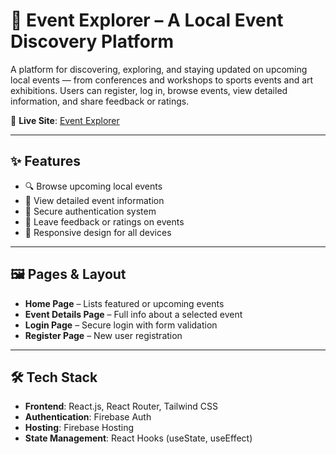 # 🎉 Event Explorer – A Local Event Discovery Platform

A platform for discovering, exploring, and staying updated on upcoming local events — from conferences and workshops to sports events and art exhibitions. Users can register, log in, browse events, view detailed information, and share feedback or ratings.

🔗 **Live Site**: [Event Explorer](https://event-auth-b0def.web.app/)

---

## ✨ Features

- 🔍 Browse upcoming local events
- 📝 View detailed event information
- 🔐 Secure authentication system
- 💬 Leave feedback or ratings on events
- 📱 Responsive design for all devices

---

## 🖼️ Pages & Layout

- **Home Page** – Lists featured or upcoming events
- **Event Details Page** – Full info about a selected event
- **Login Page** – Secure login with form validation
- **Register Page** – New user registration

---

## 🛠️ Tech Stack

- **Frontend**: React.js, React Router, Tailwind CSS
- **Authentication**: Firebase Auth
- **Hosting**: Firebase Hosting
- **State Management**: React Hooks (useState, useEffect)

